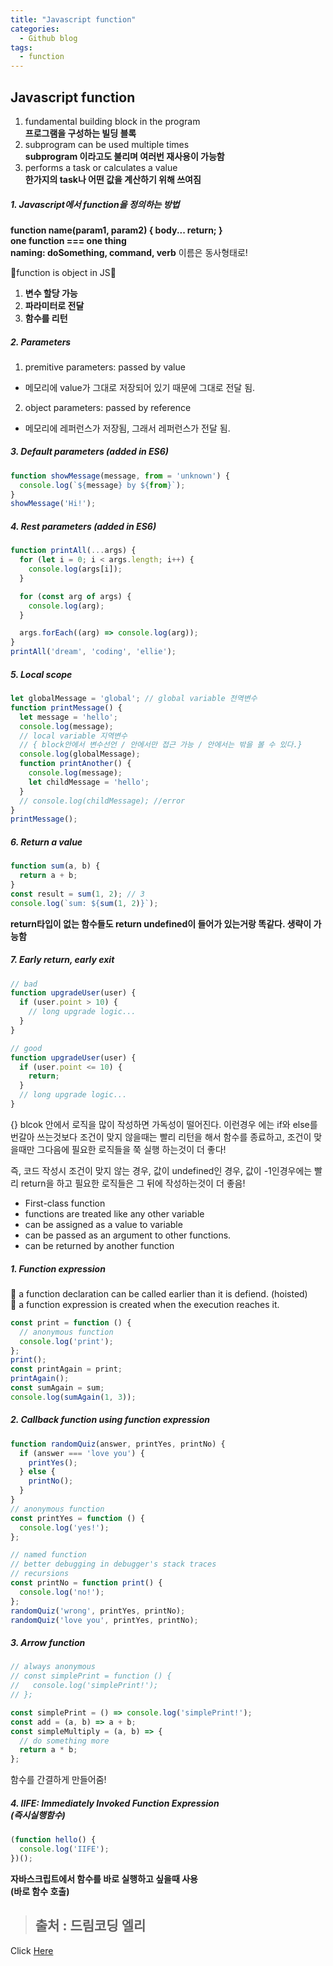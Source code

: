 ```yaml
---
title: "Javascript function"
categories:
  - Github blog
tags:
  - function
---
```


## Javascript function
1. fundamental building block in the program<br/>
**프로그램을 구성하는 빌딩 블록**
2. subprogram can be used multiple times<br/>
**subprogram 이라고도 불리며 여러번 재사용이 가능함**
3. performs a task or calculates a value<br/>
**한가지의 task나 어떤 값을 계산하기 위해 쓰여짐**

##### 1. Javascript에서 function을 정의하는 방법
**function name(param1, param2) { body... return; }**<br/>
**one function === one thing**<br/>
**naming: doSomething, command, verb** 이름은 동사형태로!

🍎function is object in JS🍎
1. **변수 할당 가능**
2. **파라미터로 전달**
3. **함수를 리턴**

##### 2. Parameters
1. premitive parameters: passed by value
- 메모리에 value가 그대로 저장되어 있기 때문에 그대로 전달 됨.

2. object parameters: passed by reference
- 메모리에 레퍼런스가 저장됨, 그래서 레퍼런스가 전달 됨.

##### 3. Default parameters (added in ES6)
```js
function showMessage(message, from = 'unknown') {
  console.log(`${message} by ${from}`);
}
showMessage('Hi!');
```

##### 4. Rest parameters (added in ES6)
```js
function printAll(...args) {
  for (let i = 0; i < args.length; i++) {
    console.log(args[i]);
  }

  for (const arg of args) {
    console.log(arg);
  }

  args.forEach((arg) => console.log(arg));
}
printAll('dream', 'coding', 'ellie');
```

##### 5. Local scope
```js
let globalMessage = 'global'; // global variable 전역변수
function printMessage() {
  let message = 'hello';
  console.log(message);
  // local variable 지역변수
  // { block안에서 변수선언 / 안에서만 접근 가능 / 안에서는 밖을 볼 수 있다.}
  console.log(globalMessage);
  function printAnother() {
    console.log(message);
    let childMessage = 'hello';
  }
  // console.log(childMessage); //error
}
printMessage();
```

##### 6. Return a value
```js
function sum(a, b) {
  return a + b;
}
const result = sum(1, 2); // 3
console.log(`sum: ${sum(1, 2)}`);
```
**return타입이 없는 함수들도 return undefined이 들어가 있는거랑 똑같다. 생략이 가능함**

##### 7. Early return, early exit
```js
// bad
function upgradeUser(user) {
  if (user.point > 10) {
    // long upgrade logic...
  }
}

// good
function upgradeUser(user) {
  if (user.point <= 10) {
    return;
  }
  // long upgrade logic...
}
```
{} blcok 안에서 로직을 많이 작성하면 가독성이 떨어진다. 이런경우 에는
if와 else를 번갈아 쓰는것보다 조건이 맞지 않을때는 빨리 리턴을 해서
함수를 종료하고, 조건이 맞을때만 그다음에 필요한 로직들을 쭉 실행 하는것이 더 좋다!

즉, 코드 작성시 조건이 맞지 않는 경우, 값이 undefined인 경우, 값이 -1인경우에는
빨리 return을 하고 필요한 로직들은 그 뒤에 작성하는것이 더 좋음!


- First-class function
- functions are treated like any other variable
- can be assigned as a value to variable
- can be passed as an argument to other functions.
- can be returned by another function

##### 1. Function expression
🍑 a function declaration can be called earlier than it is defiend. (hoisted)<br/>
🍑 a function expression is created when the execution reaches it.

```js
const print = function () {
  // anonymous function
  console.log('print');
};
print();
const printAgain = print;
printAgain();
const sumAgain = sum;
console.log(sumAgain(1, 3));
```

##### 2. Callback function using function expression
```js
function randomQuiz(answer, printYes, printNo) {
  if (answer === 'love you') {
    printYes();
  } else {
    printNo();
  }
}
// anonymous function
const printYes = function () {
  console.log('yes!');
};

// named function
// better debugging in debugger's stack traces
// recursions
const printNo = function print() {
  console.log('no!');
};
randomQuiz('wrong', printYes, printNo);
randomQuiz('love you', printYes, printNo);
```
##### 3. Arrow function
```js
// always anonymous
// const simplePrint = function () {
//   console.log('simplePrint!');
// };

const simplePrint = () => console.log('simplePrint!');
const add = (a, b) => a + b;
const simpleMultiply = (a, b) => {
  // do something more
  return a * b;
};
```
함수를 간결하게 만들어줌!


##### 4. IIFE: Immediately Invoked Function Expression<br/>(즉시실행함수)
```js
(function hello() {
  console.log('IIFE');
})();
```
**자바스크립트에서 함수를 바로 실행하고 싶을때 사용<br/>(바로 함수 호출)**


> ## 출처 : 드림코딩 엘리
<!-- Link -->
Click [Here](https://youtu.be/e_lU39U-5bQ)
